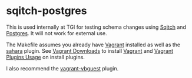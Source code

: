 # sqitch-postgres

This is used internally at TGI for testing schema changes using [Sqitch][] and
[Postgres][].  It will not work for external use.

The Makefile assumes you already have [Vagrant][] installed as well as the
[sahara][] plugin.  See [Vagrant Downloads][] to install [Vagrant][] and
[Vagrant Plugins Usage][] on install plugins.

I also recommend the [vagrant-vbguest][] plugin.

[Postgres]: http://www.postgresql.org
[Sqitch]: http://sqitch.org
[Vagrant Downloads]: http://www.vagrantup.com/downloads
[Vagrant Plugins Usage]: http://docs.vagrantup.com/v2/plugins/usage.html
[Vagrant]: http://www.vagrantup.com
[sahara]: https://github.com/jedi4ever/sahara
[vagrant-vbguest]: https://github.com/dotless-de/vagrant-vbguest
